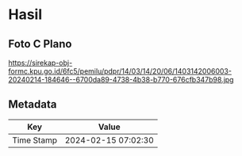 # Hasil

## Foto C Plano

https://sirekap-obj-formc.kpu.go.id/6fc5/pemilu/pdpr/14/03/14/20/06/1403142006003-20240214-184646--6700da89-4738-4b38-b770-676cfb347b98.jpg


## Metadata

| Key        | Value               |
| ---------- | ------------------- |
| Time Stamp | 2024-02-15 07:02:30 |



